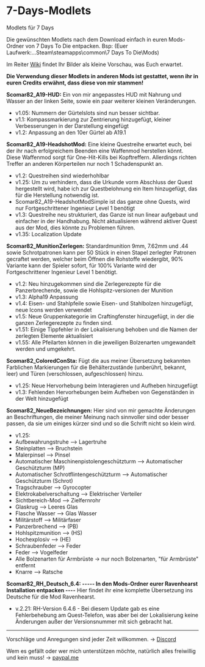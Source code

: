 # 7-Days-Modlets
Modlets für 7 Days

Die gewünschten Modlets nach dem Download einfach in euren Mods-Ordner von 7 Days To Die entpacken. Bsp: (Euer Laufwerk:...Steam\steamapps\common\7 Days To Die\Mods\)

Im Reiter [Wiki](https://github.com/Scomar82/7-Days-Modlets/wiki) findet Ihr Bilder als kleine Vorschau, was Euch erwartet.

**Die Verwendung dieser Modlets in anderen Mods ist gestattet, wenn ihr in euren Credits erwähnt, dass diese von mir stammen!**

**Scomar82_A19-HUD:** Ein von mir angepasstes HUD mit Nahrung und Wasser an der linken Seite, sowie ein paar weiterer kleinen Veränderungen.

- v1.05: Nummern der Gürtelslots sind nun besser sichtbar.
- v1.1: Kompassmarkierung zur Zentrierung hinzugefügt, kleiner Verbesserungen in der Darstellung eingefügt
- v1.2: Anpassung an den 10er Gürtel ab A19.1

**Scomar82_A19-HeadshotMod:** Eine kleine Questreihe erwartet euch, bei der ihr nach erfolgreichem Beenden eine Waffenmod herstellen könnt. Diese Waffenmod sorgt für One-Hit-Kills bei Kopftreffern. Allerdings richten Treffer an anderen Körperteilen nur noch 1 Schadenspunkt an.

- v1.2: Questreihen sind wiederhohlbar
- v1.25: Um zu verhindern, dass die Urkunde vorm Abschluss der Quest hergestellt wird, habe ich zur Questbelohnung ein Item hinzugefügt, das für die Herstellung notwendig ist.
- Scomar82_A19-HeadshotModSimple ist das ganze ohne Quests, wird nur Fortgeschrittener Ingenieur Level 1 benötigt
- v1.3: Questreihe neu strukturiert, das Ganze ist nun linear aufgebaut und einfacher in der Handhabung. Nicht aktualisieren während aktiver Quest aus der Mod, dies könnte zu Problemen führen.
- v1.35: Localization Update

**Scomar82_MunitionZerlegen:** Standardmunition 9mm, 7.62mm und .44 sowie Schrotpatronen kann per 50 Stück in einen Stapel zerlegter Patronen gecraftet werden, welcher beim Öffnen die Rohstoffe wiedergibt, 90% Variante kann der Spieler sofort, für 100% Variante wird der Fortgeschrittener Ingenieur Level 1 benötigt.

- v1.2: Neu hinzugekommen sind die Zerlegerezepte für die Panzerbrechende, sowie die Hohlspitz-versionen der Munition
- v1.3: Alpha19 Anpassung
- v1.4: Eisen- und Stahlpfeile sowie Eisen- und Stahlbolzen hinzugefügt, neue Icons werden verwendet
- v1.5: Neue Gruppenkategorie im Craftingfenster hinzugefügt, in der die ganzen Zerlegerezepte zu finden sind.
- v1.51: Einige Tippfehler in der Lokalisierung behoben und die Namen der zerlegten Elemente aktualisiert
- v1.55: Alle Pfeilarten können in die jeweiligen Bolzenarten umgewandelt werden und umgekehrt.

**Scomar82_ColoredConSta:** Fügt die aus meiner Übersetzung bekannten Farblichen Markierungen für die Behälterzustände (unberührt, bekannt, leer) und Türen (verschlossen, aufgeschlossen) hinzu.

- v1.25: Neue Hervorhebung beim Interagieren und Aufheben hinzugefügt
- v1.3: Fehlenden Hervorhebungen beim Aufheben von Gegenständen in der Welt hinzugefügt

**Scomar82_NeueBezeichnungen:** Hier sind von mir gemachte Änderungen an Beschriftungen, die meiner Meinung nach sinnvoller sind oder besser passen, da sie um einiges kürzer sind und so die Schrift nicht so klein wird.

- v1.25:
- Aufbewahrungstruhe --> Lagertruhe
- Steinplatten --> Bruchstein
- Malerpinsel --> Pinsel
- Automatischer Maschinenpistolengeschützturm --> Automatischer Geschützturm (MP)
- Automatischer Schrotflintengeschützturm --> Automatischer Geschützturm (Schrot)
- Tragschrauber --> Gyrocopter
- Elektrokabelverschaltung --> Elektrischer Verteiler
- Sichtbereich-Mod --> Zielfernrohr
- Glaskrug --> Leeres Glas
- Flasche Wasser --> Glas Wasser
- Militärstoff --> Militärfaser
- Panzerbrechend --> (PB)
- Hohlspitzmunition --> (HS)
- Hochexplosiv --> (HE)
- Schraubenfeder --> Feder
- Feder --> Vogelfeder
- Alle Bolzenarten für Armbrüste -> nur noch Bolzenarten, "für Armbrüste" entfernt
- Knarre --> Ratsche

**Scomar82_RH_Deutsch_6.4: ----- In den Mods-Ordner eurer Ravenhearst Installation entpacken ----** Hier findet ihr eine komplette Übersetzung ins Deutsche für die Mod Ravenhearst.

- v.2.21: RH-Version 6.4.6 - Bei diesem Update gab es eine Fehlerbehebung am Quest-Telefon, was aber bei der Lokalisierung keine Änderungen außer der Versionsnummer mit sich gebracht hat.

---

Vorschläge und Anregungen sind jeder Zeit willkommen. -> [Discord](https://discord.gg/jQkGGFG)

Wem es gefällt oder wer mich unterstützen möchte, natürlich alles freiwillig und kein muss! -> [paypal.me](https://www.paypal.me/Enrico1982)
